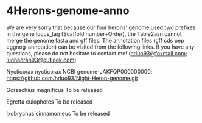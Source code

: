 # 4Herons-genome-anno
We are very sorry that because our four herons' genome used two prefixes in the gene locus_tag (Scaffold number+Order), the Table2asn cannot merge the genome fasta and gff files. The annotation files (gff cds pep eggnog-annotation) can be visited from the following links. If you have any questions, please do not hesitate to contact me!
(hrluo93@foxmail.com; luohaoran93@outlook.com)


Nycticorax nycticorax NCBI genome-JAKFQP000000000: https://github.com/hrluo93/Night-Heron-genome.git

Gorsachius magnificus To be released

Egretta eulophotes To be released 

Ixobrychus cinnamomeus To be released 
